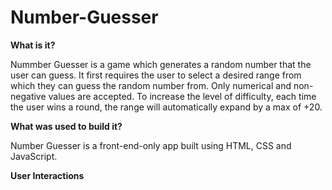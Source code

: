 # Number-Guesser

**What is it?**

Nummber Guesser is a game which generates a random number that the user can guess. It first requires the user to select a desired range from which they can guess the random number from. Only numerical and non-negative values are accepted. 
To increase the level of difficulty, each time the user wins a round, the range will automatically expand by a max of +20.

**What was used to build it?**

Number Guesser is a front-end-only app built using HTML, CSS and JavaScript.

**User Interactions**




